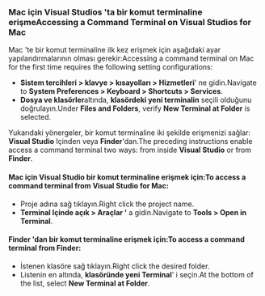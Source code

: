 ### <a name="accessing-a-command-terminal-on-visual-studios-for-mac"></a><span data-ttu-id="7d1dd-101">Mac için Visual Studios 'ta bir komut terminaline erişme</span><span class="sxs-lookup"><span data-stu-id="7d1dd-101">Accessing a Command Terminal on Visual Studios for Mac</span></span>

<span data-ttu-id="7d1dd-102">Mac 'te bir komut terminaline ilk kez erişmek için aşağıdaki ayar yapılandırmalarının olması gerekir:</span><span class="sxs-lookup"><span data-stu-id="7d1dd-102">Accessing a command terminal on Mac for the first time requires the following setting configurations:</span></span>

* <span data-ttu-id="7d1dd-103">**Sistem tercihleri > klavye > kısayolları > Hizmetleri**' ne gidin.</span><span class="sxs-lookup"><span data-stu-id="7d1dd-103">Navigate to **System Preferences > Keyboard > Shortcuts > Services**.</span></span>
* <span data-ttu-id="7d1dd-104">**Dosya ve klasörler**altında, **klasördeki yeni terminalin** seçili olduğunu doğrulayın.</span><span class="sxs-lookup"><span data-stu-id="7d1dd-104">Under **Files and Folders**, verify **New Terminal at Folder** is selected.</span></span>

<span data-ttu-id="7d1dd-105">Yukarıdaki yönergeler, bir komut terminaline iki şekilde erişmenizi sağlar: **Visual Studio** Içinden veya **Finder**'dan.</span><span class="sxs-lookup"><span data-stu-id="7d1dd-105">The preceding instructions enable access a command terminal two ways: from inside **Visual Studio** or from **Finder**.</span></span> 

#### <a name="to-access-a-command-terminal-from-visual-studio-for-mac"></a><span data-ttu-id="7d1dd-106">Mac için Visual Studio bir komut terminaline erişmek için:</span><span class="sxs-lookup"><span data-stu-id="7d1dd-106">To access a command terminal from Visual Studio for Mac:</span></span>

* <span data-ttu-id="7d1dd-107">Proje adına sağ tıklayın.</span><span class="sxs-lookup"><span data-stu-id="7d1dd-107">Right click the project name.</span></span>
* <span data-ttu-id="7d1dd-108">**Terminal Içinde açık > Araçlar '** a gidin.</span><span class="sxs-lookup"><span data-stu-id="7d1dd-108">Navigate to **Tools > Open in Terminal**.</span></span>

#### <a name="to-access-a-command-terminal-from-finder"></a><span data-ttu-id="7d1dd-109">Finder 'dan bir komut terminaline erişmek için:</span><span class="sxs-lookup"><span data-stu-id="7d1dd-109">To access a command terminal from Finder:</span></span>

* <span data-ttu-id="7d1dd-110">İstenen klasöre sağ tıklayın.</span><span class="sxs-lookup"><span data-stu-id="7d1dd-110">Right click the desired folder.</span></span>
* <span data-ttu-id="7d1dd-111">Listenin en altında, **klasöründe yeni Terminal**' i seçin.</span><span class="sxs-lookup"><span data-stu-id="7d1dd-111">At the bottom of the list, select **New Terminal at Folder**.</span></span>
